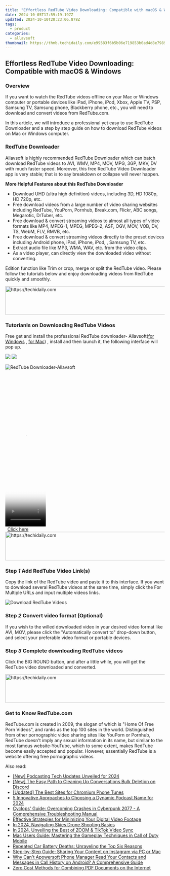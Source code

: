 ```yaml
---
title: "Effortless RedTube Video Downloading: Compatible with macOS & Windows"
date: 2024-10-05T17:59:19.197Z
updated: 2024-10-10T20:23:06.878Z
tags:
  - product
categories:
  - allavsoft
thumbnail: https://thmb.techidaily.com/e99583f6b5b06e719853b0ad4d8e79890585ba4f6bebb22736b51161b0bbe49e.jpg
---
```


## Effortless RedTube Video Downloading: Compatible with macOS & Windows

### Overview

If you want to watch the RedTube videos offline on your Mac or Windows computer or portable devices like iPad, iPhone, iPod, Xbox, Apple TV, PSP, Samsung TV, Samsung phone, Blackberry phone, etc., you will need to download and convert videos from RedTube.com.

In this article, we will introduce a professional yet easy to use RedTube Downloader and a step by step guide on how to download RedTube videos on Mac or Windows computer.

### RedTube Downloader

Allavsoft is highly recommended RedTube Downloader which can batch download RedTube videos to AVI, WMV, MP4, MOV, MPG, 3GP, MKV, DV with much faster speed. Moreover, this free RedTube Video Downloader app is very stable; that is to say breakdown or collapse will never happen.

**More Helpful Features about this RedTube Downloader**

* Download UHD (ultra high definition) videos, including 3D, HD 1080p, HD 720p, etc.
* Free download videos from a large number of video sharing websites including RedTube, YouPorn, Pornhub, Break.com, Flickr, ABC songs, Megarotic, DrTuber, etc.
* Free download & convert streaming videos to almost all types of video formats like MP4, MPEG-1, MPEG, MPEG-2, ASF, OGV, MOV, VOB, DV, TS, WebM, FLV, RMVB, etc.
* Free download & convert streaming videos directly to the preset devices including Android phone, iPad, iPhone, iPod, , Samsung TV, etc.
* Extract audio file like MP3, WMA, WAV, etc. from the video clips.
* As a video player, can directly view the downloaded video without converting.

Edition function like Trim or crop, merge or split the RedTube video. Please follow the tutorials below and enjoy downloading videos from RedTube quickly and smoothly.

<!-- affiliate ads begin -->
<a href="https://appsumo.8odi.net/c/5597632/2049378/7443" target="_top" id="2049378">
  <img src="//a.impactradius-go.com/display-ad/7443-2049378" border="0" alt="https://techidaily.com" width="728" height="90"/>
</a>
<img height="0" width="0" src="https://appsumo.8odi.net/i/5597632/2049378/7443" style="position:absolute;visibility:hidden;" border="0" />
<!-- affiliate ads end -->

### Tutorianls on Downloading RedTube Videos

Free get and install the professional RedTube downloader- Allavsoft([for Windows](https://tools.techidaily.com/allavsoft/products/) , [for Mac](https://tools.techidaily.com/allavsoft/products/)) , install and then launch it, the following interface will pop up.

[![](https://www.allavsoft.com/how-to/../images/how-to/free-download-win.jpg)](https://tools.techidaily.com/allavsoft/products/) [![](https://www.allavsoft.com/how-to/../images/how-to/free-download-mac.jpg)](https://tools.techidaily.com/allavsoft/products/)

![RedTube Downloader-Allavsoft](https://www.allavsoft.com/how-to/../images/allavsoft/screen-shot-600.jpg)

<!-- affiliate ads begin -->
<span id="1977032">
					<video width="128" height="480" style="cursor:pointer"
           poster="//a.impactradius-go.com/display-clicktoplayimage/1977032.png"
           onclick="if(!this.playClicked){this.play();this.setAttribute('controls',true);this.playClicked=true;}">
	   <source src="//a.impactradius-go.com/display-ad/22993-1977032">
	   <img src="//a.impactradius-go.com/display-clicktoplayimage/1977032.png" style="border: none; height: 100%; width: 100%; object-fit: contain">
	</video>
	<div style="width:80px;text-align:center"><a href="javascript:window.open(decodeURIComponent('https%3A%2F%2Fhomestyler.sjv.io%2Fc%2F5597632%2F1977032%2F22993'), '_blank');void(0);">Click here</a></div>
</span>
<img height="0" width="0" src="https://imp.pxf.io/i/5597632/1977032/22993" style="position:absolute;visibility:hidden;" border="0" />
<!-- affiliate ads end -->

<!-- affiliate ads begin -->
<a href="https://appsumo.8odi.net/c/5597632/2002018/7443" target="_top" id="2002018">
  <img src="//a.impactradius-go.com/display-ad/7443-2002018" border="0" alt="https://techidaily.com" width="728" height="90"/>
</a>
<img height="0" width="0" src="https://appsumo.8odi.net/i/5597632/2002018/7443" style="position:absolute;visibility:hidden;" border="0" />
<!-- affiliate ads end -->

### Step _1_ Add RedTube Video Link(s)

Copy the link of the RedTube video and paste it to this interface. If you want to download several RedTube videos at the same time, simply click the For Multiple URLs and input multiple videos links.

![Download RedTube Videos](https://www.allavsoft.com/how-to/../images/how-to/redtube-downloader/download-redtube-videos.jpg)

### Step _2_ Convert video format (Optional)

If you wish to the willed downloaded video in your desired video format like AVI, MOV, please click the "Automatically convert to" drop-down button, and select your preferable video format or portable devices.

### Step _3_ Complete downloading RedTube videos

Click the BIG ROUND button, and after a little while, you will get the RedTube video downloaded and converted.

<!-- affiliate ads begin -->
<a href="https://appsumo.8odi.net/c/5597632/2043855/7443" target="_top" id="2043855">
  <img src="//a.impactradius-go.com/display-ad/7443-2043855" border="0" alt="https://techidaily.com" width="728" height="90"/>
</a>
<img height="0" width="0" src="https://appsumo.8odi.net/i/5597632/2043855/7443" style="position:absolute;visibility:hidden;" border="0" />
<!-- affiliate ads end -->

### Get to Know RedTube.com

RedTube.com is created in 2009, the slogan of which is "Home Of Free Porn Videos", and ranks as the top 100 sites in the world. Distinguished from other pornographic video sharing sites like YouPorn or Pornhub, RedTube doesn't imply any sexual information in its name, but similar to the most famous website-YouTube, which to some extent, makes RedTube become easily accepted and popular. However, essentially RedTube is a website offering free pornographic videos.

<ins class="adsbygoogle"
     style="display:block"
     data-ad-format="autorelaxed"
     data-ad-client="ca-pub-7571918770474297"
     data-ad-slot="1223367746"></ins>

<ins class="adsbygoogle"
     style="display:block"
     data-ad-client="ca-pub-7571918770474297"
     data-ad-slot="8358498916"
     data-ad-format="auto"
     data-full-width-responsive="true"></ins>

<span class="atpl-alsoreadstyle">Also read:</span>
<div><ul>
<li><a href="https://desktop-recording.techidaily.com/new-podcasting-tech-updates-unveiled-for-2024/"><u>[New] Podcasting Tech Updates Unveiled for 2024</u></a></li>
<li><a href="https://discord-videos.techidaily.com/new-the-easy-path-to-cleaning-up-conversations-bulk-deletion-on-discord/"><u>[New] The Easy Path to Cleaning Up Conversations Bulk Deletion on Discord</u></a></li>
<li><a href="https://article-knowledge.techidaily.com/updated-the-best-sites-for-chromium-phone-tunes/"><u>[Updated] The Best Sites for Chromium Phone Tunes</u></a></li>
<li><a href="https://fox-hovers.techidaily.com/5-innovative-approaches-to-choosing-a-dynamic-podcast-name-for-2024/"><u>5 Innovative Approaches to Choosing a Dynamic Podcast Name for 2024</u></a></li>
<li><a href="https://program-issues.techidaily.com/cyclops-guide-overcoming-crashes-in-cyberpunk-2077-a-comprehensive-troubleshooting-manual/"><u>Cyclops' Guide: Overcoming Crashes in Cyberpunk 2077 - A Comprehensive Troubleshooting Manual</u></a></li>
<li><a href="https://win-bits.techidaily.com/effective-strategies-for-minimizing-your-digital-video-footage/"><u>Effective Strategies for Minimizing Your Digital Video Footage</u></a></li>
<li><a href="https://extra-approaches.techidaily.com/in-2024-navigating-skies-drone-shooting-basics/"><u>In 2024, Navigating Skies Drone Shooting Basics</u></a></li>
<li><a href="https://some-approaches.techidaily.com/in-2024-unveiling-the-best-of-zoom-and-tiktok-video-sync/"><u>In 2024, Unveiling the Best of ZOOM & TikTok Video Sync</u></a></li>
<li><a href="https://win-bits.techidaily.com/mac-users-guide-mastering-the-gameplay-techniques-in-call-of-duty-mobile/"><u>Mac Users Guide: Mastering the Gameplay Techniques in Call of Duty Mobile</u></a></li>
<li><a href="https://techtrends.techidaily.com/repeated-car-battery-deaths-unraveling-the-top-six-reasons/"><u>Repeated Car Battery Deaths: Unraveling the Top Six Reasons</u></a></li>
<li><a href="https://win-bits.techidaily.com/step-by-step-guide-sharing-your-content-on-instagram-via-pc-or-mac/"><u>Step-by-Step Guide: Sharing Your Content on Instagram via PC or Mac</u></a></li>
<li><a href="https://win-bits.techidaily.com/why-cant-apowersoft-phone-manager-read-your-contacts-and-messages-in-call-history-on-android-a-comprehensive-guide/"><u>Why Can't Apowersoft Phone Manager Read Your Contacts and Messages in Call History on Android? A Comprehensive Guide</u></a></li>
<li><a href="https://win-bits.techidaily.com/zero-cost-methods-for-combining-pdf-documents-on-the-internet/"><u>Zero Cost Methods for Combining PDF Documents on the Internet</u></a></li>
</ul></div>

